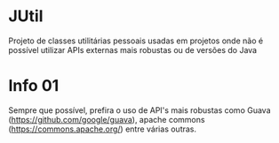 # JUtil
Projeto de classes utilitárias pessoais usadas em projetos onde não é possível utilizar APIs externas mais robustas ou de versões do Java

# Info 01

Sempre que possível, prefira o uso de API's mais robustas como Guava (https://github.com/google/guava), apache commons (https://commons.apache.org/) entre várias outras.

